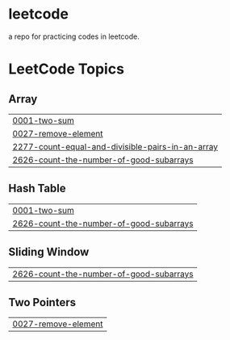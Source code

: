 # leetcode
a repo for practicing codes in leetcode.

<!---LeetCode Topics Start-->
# LeetCode Topics
## Array
|  |
| ------- |
| [0001-two-sum](https://github.com/XuchenSun/leetcode/tree/master/0001-two-sum) |
| [0027-remove-element](https://github.com/XuchenSun/leetcode/tree/master/0027-remove-element) |
| [2277-count-equal-and-divisible-pairs-in-an-array](https://github.com/XuchenSun/leetcode/tree/master/2277-count-equal-and-divisible-pairs-in-an-array) |
| [2626-count-the-number-of-good-subarrays](https://github.com/XuchenSun/leetcode/tree/master/2626-count-the-number-of-good-subarrays) |
## Hash Table
|  |
| ------- |
| [0001-two-sum](https://github.com/XuchenSun/leetcode/tree/master/0001-two-sum) |
| [2626-count-the-number-of-good-subarrays](https://github.com/XuchenSun/leetcode/tree/master/2626-count-the-number-of-good-subarrays) |
## Sliding Window
|  |
| ------- |
| [2626-count-the-number-of-good-subarrays](https://github.com/XuchenSun/leetcode/tree/master/2626-count-the-number-of-good-subarrays) |
## Two Pointers
|  |
| ------- |
| [0027-remove-element](https://github.com/XuchenSun/leetcode/tree/master/0027-remove-element) |
<!---LeetCode Topics End-->